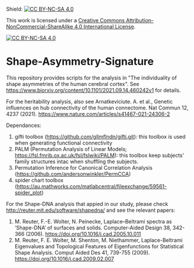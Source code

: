 Shield: [![CC BY-NC-SA 4.0][cc-by-nc-sa-shield]][cc-by-nc-sa]

This work is licensed under a
[Creative Commons Attribution-NonCommercial-ShareAlike 4.0 International License][cc-by-nc-sa].

[![CC BY-NC-SA 4.0][cc-by-nc-sa-image]][cc-by-nc-sa]

[cc-by-nc-sa]: http://creativecommons.org/licenses/by-nc-sa/4.0/
[cc-by-nc-sa-image]: https://licensebuttons.net/l/by-nc-sa/4.0/88x31.png
[cc-by-nc-sa-shield]: https://img.shields.io/badge/License-CC%20BY--NC--SA%204.0-lightgrey.svg

# Shape-Asymmetry-Signature
This repository provides scripts for the analysis in "The individuality of shape asymmetries of the human cerebral cortex". 
See https://www.biorxiv.org/content/10.1101/2021.09.14.460242v1 for details.

For the heritability analysis, also see
Arnatkeviciute. A. et al., Genetic influences on hub connectivity of the human connectome. Nat Commun 12, 4237 (2021).
https://www.nature.com/articles/s41467-021-24306-2

Dependances: 
1. gifti toolbox (https://github.com/gllmflndn/gifti.git): this toolbox is used when generating functional connectivity
2. PALM (Permutation Analysis of Linear Models; https://fsl.fmrib.ox.ac.uk/fsl/fslwiki/PALM): this toolbox keep subjects' family structures intac when shuffling the subjects.
3. Permutation Inference for Canonical Correlation Analysis (https://github.com/andersonwinkler/PermCCA)
4. spider chart toolbox (https://au.mathworks.com/matlabcentral/fileexchange/59561-spider_plot)

For the Shape-DNA analysis that appied in our study, please check http://reuter.mit.edu/software/shapedna/ and see the relevant papers:
1. M. Reuter, F.-E. Wolter, N. Peinecke, Laplace–Beltrami spectra as ‘Shape-DNA’ of surfaces and solids. Computer-Aided Design 38, 342-366 (2006). https://doi.org/10.1016/j.cad.2005.10.011
2. M. Reuter, F. E. Wolter, M. Shenton, M. Niethammer, Laplace-Beltrami Eigenvalues and Topological Features of Eigenfunctions for Statistical Shape Analysis. Comput Aided Des 41, 739-755 (2009). https://doi.org/10.1016/j.cad.2009.02.007
